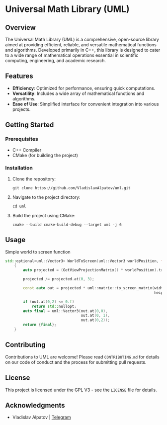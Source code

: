 # Universal Math Library (UML)

## Overview
The Universal Math Library (UML) is a comprehensive, open-source library aimed at providing efficient, reliable, and versatile mathematical functions and algorithms. Developed primarily in C++, this library is designed to cater to a wide range of mathematical operations essential in scientific computing, engineering, and academic research.

## Features
- **Efficiency**: Optimized for performance, ensuring quick computations.
- **Versatility**: Includes a wide array of mathematical functions and algorithms.
- **Ease of Use**: Simplified interface for convenient integration into various projects.

## Getting Started
### Prerequisites
- C++ Compiler
- CMake (for building the project)

### Installation
1. Clone the repository:
   ```
   git clone https://github.com/VladislavAlpatov/uml.git
   ```
2. Navigate to the project directory:
   ```
   cd uml
   ```
3. Build the project using CMake:
   ```
   cmake --build cmake-build-debug --target uml -j 6
   ```

## Usage
Simple world to screen function
```c++
std::optional<uml::Vector3> WorldToScreen(uml::Vector3 worldPosition, float width, float height)
    {
        auto projected = (GetViewProjectionMatrix() * worldPosition).transpose();

        projected /= projected.at(0, 3);

        const auto out = projected * uml::matrix::to_screen_matrix(width,
                                                                   height);

        if (out.at(0,2) <= 0.f)
            return std::nullopt;
        auto final = uml::Vector3(out.at(0,0),
                                  out.at(0, 1),
                                  out.at(0,2));
        return {final};
    }
```
## Contributing
Contributions to UML are welcome! Please read `CONTRIBUTING.md` for details on our code of conduct and the process for submitting pull requests.

## License
This project is licensed under the GPL V3 - see the `LICENSE` file for details.

## Acknowledgments
- Vladislav Alpatov | [Telegram](https://t.me/nullifiedvlad)
